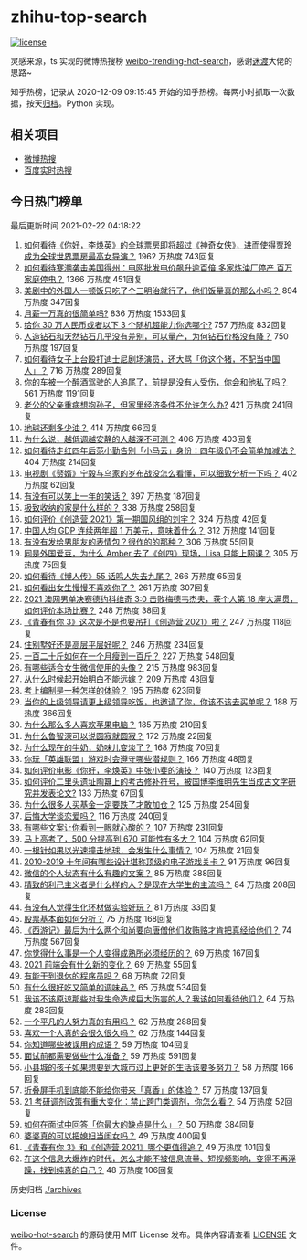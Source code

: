 # zhihu-top-search

[![license](https://img.shields.io/github/license/Arrackisarookie/zhihu-top-search)](https://github.com/Arrackisarookie/zhihu-top-search/blob/master/LICENSE)

灵感来源，ts 实现的微博热搜榜 [weibo-trending-hot-search](https://github.com/justjavac/weibo-trending-hot-search)，感谢[迷渡](https://github.com/justjavac)大佬的思路~

知乎热榜，记录从 2020-12-09 09:15:45 开始的知乎热榜。每两小时抓取一次数据，按天[归档](./archives)。Python 实现。

## 相关项目
+ [微博热搜](https://github.com/Arrackisarookie/weibo-hot-search)
+ [百度实时热搜](https://github.com/Arrackisarookie/baidu-hot-search)

## 今日热门榜单

<!-- Rank Begin -->

最后更新时间 2021-02-22 04:18:22

1. [如何看待《你好，李焕英》的全球票房即将超过《神奇女侠》，进而使得贾玲成为全球世界票房最高女导演？](https://www.zhihu.com/question/444875318) 1962 万热度 743回复
1. [如何看待寒潮袭击美国得州：电网批发电价飙升逾百倍 多家炼油厂停产 百万家庭停电？](https://www.zhihu.com/question/444866490) 1366 万热度 451回复
1. [美剧中的外国人一顿饭只吃了个三明治就行了，他们饭量真的那么小吗？](https://www.zhihu.com/question/27162329) 894 万热度 347回复
1. [月薪一万真的很简单吗?](https://www.zhihu.com/question/438452552) 836 万热度 1533回复
1. [给你 30 万人民币或者以下 3 个随机超能力你选哪个?](https://www.zhihu.com/question/445094663) 757 万热度 832回复
1. [人造钻石和天然钻石几乎没有差别，可以量产，为何钻石价格没有降？](https://www.zhihu.com/question/429418221) 750 万热度 197回复
1. [如何看待女子上台殴打迪士尼剧场演员，还大骂「你这个猪，不配当中国人」？](https://www.zhihu.com/question/445582442) 716 万热度 289回复
1. [你的车被一个醉酒驾驶的人追尾了，前提是没有人受伤，你会和他私了吗？](https://www.zhihu.com/question/318040670) 561 万热度 1191回复
1. [老公的父亲重病想抱孙子，但家里经济条件不允许怎么办?](https://www.zhihu.com/question/445388727) 421 万热度 241回复
1. [地球还剩多少油？](https://www.zhihu.com/question/439341330) 414 万热度 66回复
1. [为什么说，越低调越安静的人越深不可测？](https://www.zhihu.com/question/344227616) 406 万热度 403回复
1. [如何看待走红四年后范小勤告别「小马云」身份：四年级仍不会简单加减法？](https://www.zhihu.com/question/445376514) 404 万热度 214回复
1. [电视剧《赘婿》宁毅与乌家的岁布战没怎么看懂，可以细致分析一下吗？](https://www.zhihu.com/question/444757339) 402 万热度 62回复
1. [有没有可以笑上一年的笑话？](https://www.zhihu.com/question/437311484) 397 万热度 187回复
1. [极致收纳的家是什么样的？](https://www.zhihu.com/question/331434969) 338 万热度 258回复
1. [如何评价《创造营 2021》第一期国风组的刘宇？](https://www.zhihu.com/question/445438706) 324 万热度 42回复
1. [中国人均 GDP 连续两年超 1 万美元，意味着什么？](https://www.zhihu.com/question/445350752) 312 万热度 141回复
1. [有没有发给男朋友的表情包？很作的的那种？](https://www.zhihu.com/question/403930549) 306 万热度 55回复
1. [同是外国爱豆，为什么 Amber 去了《创四》现场，Lisa 只能上网课？](https://www.zhihu.com/question/444598356) 305 万热度 75回复
1. [如何看待《博人传》55 话鸣人失去九尾？](https://www.zhihu.com/question/445233652) 266 万热度 65回复
1. [如何看出女生慢慢不喜欢你了？](https://www.zhihu.com/question/431864798) 261 万热度 307回复
1. [2021 澳网男单决赛德约科维奇 3:0 击败梅德韦杰夫，获个人第 18 座大满贯，如何评价本场比赛？](https://www.zhihu.com/question/445602960) 248 万热度 38回复
1. [《青春有你 3》这次是不是也要吊打《创造营 2021》啦？](https://www.zhihu.com/question/445097943) 247 万热度 118回复
1. [住别墅好还是高层平层好呢？](https://www.zhihu.com/question/436871543) 246 万热度 234回复
1. [一百二十斤如何在一个月瘦到一百斤？](https://www.zhihu.com/question/412419045) 227 万热度 548回复
1. [有哪些适合女生微信使用的头像？](https://www.zhihu.com/question/310852153) 215 万热度 983回复
1. [从什么时候起开始明白不能远嫁？](https://www.zhihu.com/question/445225135) 209 万热度 43回复
1. [考上编制是一种怎样的体验？](https://www.zhihu.com/question/64229374) 195 万热度 623回复
1. [当你的上级领导请更上级领导吃饭，也邀请了你，你该不该去买单呢？](https://www.zhihu.com/question/440020824) 188 万热度 366回复
1. [为什么那么多人喜欢苹果电脑？](https://www.zhihu.com/question/444684731) 185 万热度 210回复
1. [为什么鲁智深可以说圆寂就圆寂？](https://www.zhihu.com/question/46998574) 172 万热度 22回复
1. [为什么现在的牛奶，奶味儿变淡了？](https://www.zhihu.com/question/444542708) 168 万热度 70回复
1. [你玩「英雄联盟」游戏时会遵守哪些潜规则？](https://www.zhihu.com/question/444096854) 166 万热度 48回复
1. [如何评价电影《你好，李焕英》中张小斐的演技？](https://www.zhihu.com/question/444445938) 140 万热度 123回复
1. [如何评价二里头遗址陶簋上的考古修补符号，被国博李维明先生当成古文字研究并发表论文?](https://www.zhihu.com/question/445149358) 133 万热度 67回复
1. [为什么很多人买基金一定要跌了才敢加仓？](https://www.zhihu.com/question/440460820) 125 万热度 254回复
1. [后悔大学谈恋爱吗？](https://www.zhihu.com/question/441071204) 116 万热度 240回复
1. [有哪些文案让你看到一眼就心酸的？](https://www.zhihu.com/question/437834213) 107 万热度 231回复
1. [马上高考了，500 分提高到 670 可能性有多大？](https://www.zhihu.com/question/445324494) 104 万热度 62回复
1. [一根针如果以光速撞击地球，会发生什么事情？](https://www.zhihu.com/question/445280012) 104 万热度 21回复
1. [2010-2019 十年间有哪些设计堪称顶级的电子游戏关卡？](https://www.zhihu.com/question/404998582) 91 万热度 96回复
1. [微信的个人状态有什么有趣的文案？](https://www.zhihu.com/question/440514246) 85 万热度 388回复
1. [精致的利己主义者是什么样的人？是现在大学生的主流吗？](https://www.zhihu.com/question/29700399) 84 万热度 208回复
1. [有没有人觉得生化环材做实验好玩？](https://www.zhihu.com/question/445024740) 81 万热度 33回复
1. [股票基本面如何分析？](https://www.zhihu.com/question/23192771) 75 万热度 168回复
1. [《西游记》最后为什么两个和尚要向唐僧他们收贿赂才肯把真经给他们？](https://www.zhihu.com/question/24693019) 74 万热度 567回复
1. [你觉得什么事是一个人变得成熟所必须经历的？](https://www.zhihu.com/question/443437487) 69 万热度 167回复
1. [2021 前端会有什么新的变化？](https://www.zhihu.com/question/428128531) 69 万热度 55回复
1. [有能干到退休的程序员吗？](https://www.zhihu.com/question/435666995) 68 万热度 72回复
1. [有什么很好吃又简单的调味品？](https://www.zhihu.com/question/348134065) 65 万热度 534回复
1. [我该不该原谅那些对我生命造成巨大伤害的人？我该如何看待他们？](https://www.zhihu.com/question/443369756) 64 万热度 283回复
1. [一个平凡的人努力真的有用吗？](https://www.zhihu.com/question/444217418) 62 万热度 288回复
1. [喜欢一个人真的会很久很久吗？](https://www.zhihu.com/question/444931523) 62 万热度 144回复
1. [你知道哪些被误用的成语？](https://www.zhihu.com/question/27590458) 59 万热度 104回复
1. [面试前都需要做些什么准备？](https://www.zhihu.com/question/25039418) 59 万热度 591回复
1. [小县城的孩子如果想要到大城市过上更好的生活该要多努力？](https://www.zhihu.com/question/64127574) 58 万热度 166回复
1. [折叠屏手机到底能不能给你带来「真香」的体验？](https://www.zhihu.com/question/445220917) 57 万热度 137回复
1. [21 考研调剂政策有重大变化：禁止跨门类调剂，你怎么看？](https://www.zhihu.com/question/438836613) 54 万热度 52回复
1. [如何在面试中回答「你最大的缺点是什么」？](https://www.zhihu.com/question/20887129) 50 万热度 384回复
1. [婆婆真的可以把媳妇当闺女吗？](https://www.zhihu.com/question/439292169) 49 万热度 400回复
1. [《青春有你 3》和《创造营 2021》哪个更值得追？](https://www.zhihu.com/question/444989211) 49 万热度 101回复
1. [在这个信息大爆炸的时代，怎么才能不被信息流量、短视频影响，变得不再浮躁，找到纯真的自己？](https://www.zhihu.com/question/439599016) 48 万热度 106回复
<!-- Rank End -->

历史归档 [./archives](./archives)

### License

[weibo-hot-search](https://github.com/Arrackisarookie/zhihu-top-search) 的源码使用 MIT License 发布。具体内容请查看 [LICENSE](./LICENSE) 文件。

